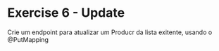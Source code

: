 # Exercise 6 - Update

Crie um endpoint para atualizar um Producr da lista exitente, usando o @PutMapping